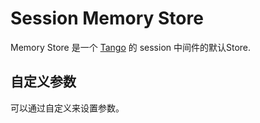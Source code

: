 # Session Memory Store

Memory Store 是一个 [Tango](https://github.com/lunny/tango) 的 session 中间件的默认Store.

## 自定义参数

可以通过自定义来设置参数。
